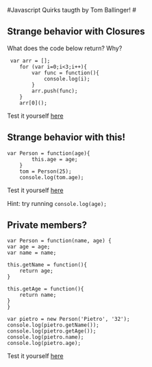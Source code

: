 #Javascript Quirks taugth by Tom Ballinger! #

## Strange behavior with Closures ##

What does the code below return? Why?

```
 var arr = [];
    for (var i=0;i<3;i++){
        var func = function(){
            console.log(i);
        }
        arr.push(func);
    }
    arr[0]();
```

Test it yourself [here][1]

## Strange behavior with this! ##

```
var Person = function(age){
        this.age = age;
    }
    tom = Person(25);
    console.log(tom.age);
```
Test it yourself [here][2]

Hint: try running `console.log(age);`

## Private members? ##

```
var Person = function(name, age) {
var age = age;
var name = name;

this.getName = function(){
    return age;
}

this.getAge = function(){
    return name;
}
}

var pietro = new Person('Pietro', '32');
console.log(pietro.getName());
console.log(pietro.getAge());
console.log(pietro.name);
console.log(pietro.age);
```

Test it yourself [here][3]

[1]: http://pietro.menna.net.br/last-rc-presentation/closures.html
[2]: http://pietro.menna.net.br/last-rc-presentation/this.html
[3]: http://pietro.menna.net.br/last-rc-presentation/private.html
